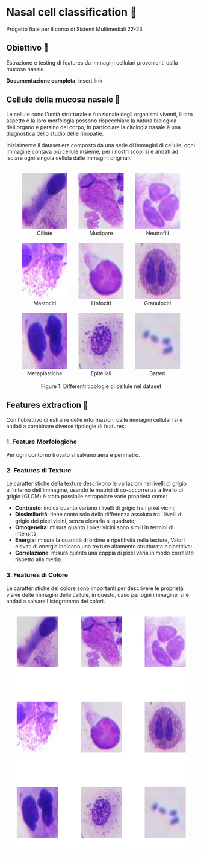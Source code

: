 # Nasal cell classification 🔬

Progetto fiale per il corso di Sistemi Multimediali 22-23

## Obiettivo 🎯

Estrazione e testing di features da immagini cellulari provenienti dalla mucosa nasale.

**Documentazione completa**: insert link

## Cellule della mucosa nasale 🧪

Le cellule sono l'unità strutturale e funzionale degli organismi viventi, il loro aspetto e la loro morfologia possono rispecchiare la natura biologica dell'organo e persino del corpo, in particolare la citologia nasale è una diagnostica dello studio delle rinopatie.

Inizialmente il dataset era composto da una serie di immagini di cellule, ogni immagine contava più cellule insieme, per i nostri scopi si è andati ad isolare ogni singola cellula dalle immagini originali.

<div align="center">
<br>
<div style="display: flex; justify-content: center; gap: 30px">
  <div>
    <img src="docs/img/ciliate.jpg" alt="Solarized dark" width="120"/>
    <br>
    Ciliate
  </div>
  <div>
    <img src="docs/img/mucipare.jpg" alt="Solarized Ocean" width="120"/>
    <br>
    Mucipare
  </div>
  <div>
    <img src="docs/img/neutrofili.jpg" alt="Solarized Ocean" width="120"/>
    <br>
    Neutrofili
  </div>
</div>
<br>

<div style="display: flex; justify-content: center; gap: 30px;">
  <div>
    <img src="docs/img/mast.jpg" alt="Solarized dark" width="120"/>
    <br>
    Mastociti
  </div>
  <div>
    <img src="docs/img/linfociti.jpg" alt="Solarized Ocean" width="120"/>
    <br>
    Linfociti
  </div>
  <div>
    <img src="docs/img/eosinophil.jpg" alt="Solarized Ocean" width="120"/>
    <br>
    Granulociti
  </div>
</div>
<br>

<div style="display: flex; justify-content: center; gap: 30px;">
  <div>
    <img src="docs/img/metaplatic.jpg" alt="Solarized dark" width="120"/>
    <br>
    Metaplastiche
  </div>
  <div>
    <img src="docs/img/epiteliali.jpg" alt="Solarized Ocean" width="120"/>
    <br>
    Epiteliali
  </div>
  <div>
    <img src="docs/img/batteri.jpg" alt="Solarized Ocean" width="120"/>
    <br>
    Batteri
  </div>
</div>
<br>
Figure 1: Differenti tipologie di cellule nel dataset
</div>

## Features extraction 🔮
Con l'obiettivo di estrarre delle informazioni dalle immagini cellulari si è andati a combinare diverse tipologie di features:

### 1. Feature Morfologiche
Per ogni contorno trovato si salvano aera e perimetro.

### 2. Features di Texture
Le caratteristiche della texture descrivono le variazioni nei livelli di grigio all'interno dell'immagine, usando le matrici di co-occorrenza a livello di grigio (GLCM) è stato possibile estrapolare varie proprietà come:

- **Contrasto**: indica quanto variano i livelli di grigio tra i pixel vicini; 
- **Dissimilarità**: tiene conto solo della differenza assoluta tra i livelli di grigio dei pixel vicini, senza elevarla al quadrato;
- **Omogeneità**:  misura quanto i pixel vicini sono simili in termini di intensità;
- **Energia**:  misura la quantità di ordine e ripetitività nella texture, Valori elevati di energia indicano una texture altamente strutturata e ripetitiva;
- **Correlazione**: misura quanto una coppia di pixel varia in modo correlato rispetto alla media.

### 3. Features di Colore
Le caratteristiche del colore sono importanti per descrivere le proprietà visive delle immagini delle cellule, in questo, caso per ogni immagine, si è andati a salvare l'istogramma dei colori.


<div align="center">
<br>
    <img src="docs/img/Diagram1.png" alt="Solarized dark" width="450"/>
</div>

